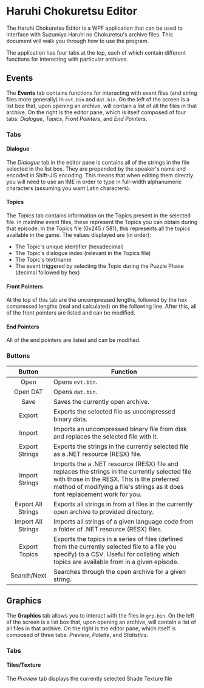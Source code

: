 # Haruhi Chokuretsu Editor
The Haruhi Chokuretsu Editor is a WPF application that can be used to interface with Suzumiya Haruhi no Chokuretsu's archive files. This document
will walk you through how to use the program.

The application has four tabs at the top, each of which contain different functions for interacting with particular archives.

## Events
The **Events** tab contains functions for interacting with event files (and string files more generally) in `evt.bin` and `dat.bin`. On the left of the
screen is a list box that, upon opening an archive, will contain a list of all the files in that archive. On the right is the editor pane, which
is itself composed of four tabs: _Dialogue_, _Topics_, _Front Pointers_, and _End Pointers_.

### Tabs

#### Dialogue
The _Dialogue_ tab in the editor pane is contains all of the strings in the file selected in the list box. They are prepended by the speaker's name
and encoded in Shift-JIS encoding. This means that when editing them directly you will need to use an IME in order to type in full-width alphanumeric characters
(assuming you want Latin characters).

#### Topics
The _Topics_ tab contains information on the Topics present in the selected file. In mainline event files, these represent the Topics you can obtain during
that episode. In the Topics file (0x245 / 581), this represents all the topics available in the game. The values displayed are (in order):

* The Topic's unique identifier (hexadecimal)
* The Topic's dialogue index (relevant in the Topics file)
* The Topic's text/name
* The event triggered by selecting the Topic during the Puzzle Phase (decimal followed by hex)

#### Front Pointers
At the top of this tab are the uncompressed lengths, followed by the hex compressed lengths (real and calculated) on the following line.
After this, all of the front pointers are listed and can be modified.

#### End Pointers
All of the end pointers are listed and can be modified.

### Buttons
| Button | Function |
|:------:|----------|
| Open | Opens `evt.bin`. |
| Open DAT | Opens `dat.bin`. |
| Save | Saves the currently open archive. |
| Export | Exports the selected file as uncompressed binary data. |
| Import | Imports an uncompressed binary file from disk and replaces the selected file with it. |
| Export Strings | Exports the strings in the currently selected file as a .NET resource (RESX) file. |
| Import Strings | Imports the a .NET resource (RESX) file and replaces the strings in the currently selected file with those in the RESX. This is the preferred method of modifying a file's strings as it does font replacement work for you. |
| Export All Strings | Exports all strings in from all files in the currently open archive to provided directory. |
| Import All Strings | Imports all strings of a given language code from a folder of .NET resource (RESX) files.
| Export Topics | Exports the topics in a series of files (defined from the currently selected file to a file you specify) to a CSV. Useful for collating which topics are available from in a given episode. |
| Search/Next | Searches through the open archive for a given string. |

## Graphics
The **Graphics** tab allows you to interact with the files in `grp.bin`. On the left of the screen is a list box that, upon opening an archive, will contain a list of all files
in that archive. On the right is the editor pane, which itself is composed of three tabs: _Preview_, _Palette_, and _Statistics_.

### Tabs

#### Tiles/Texture
The _Preview_ tab displays the currently selected Shade Texture file 